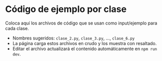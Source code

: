 # Código de ejemplo por clase

Coloca aquí los archivos de código que se usan como input/ejemplo para cada clase.

- Nombres sugeridos: `clase_2.py`, `clase_3.py`, ..., `clase_6.py`
- La página carga estos archivos en crudo y los muestra con resaltado.
- Editar el archivo actualizará el contenido automáticamente en `npm run dev`.
